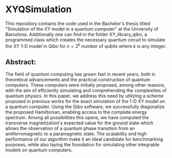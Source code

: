 # XYQSimulation
This repository contains the code used in the Bachelor's thesis titled "Simulation of the XY model in a quantum computer" at the University of Barcelona. Additionally one can find in the folder XY_library_qibo, a programmed class which creates the necessary quantum circuit to simulate the XY 1-D model in Qibo for $n=2^k$ number of qubits where $k$ is any integer. 
## Abstract: 
The field of quantum computing has grown fast in recent years, both in theoretical advancements and the practical construction of quantum computers. These computers were initially proposed, among other reasons, with the aim of efficiently simulating and comprehending the complexities of quantum physics. In this paper, we address this need by utilizing a scheme proposed in previous works for the exact simulation of the 1-D XY model on a quantum computer. Using the Qibo software, we successfully diagonalize the proposed Hamiltonian, enabling access to the complete energy spectrum. Among all possibilities this opens, we have computed the transverse magnetization's expected value for the ground state which allows the observation of a quantum phase transition from an antiferromagnetic to a paramagnetic state. The scalability and high performance of our algorithm make it an ideal candidate for benchmarking purposes, while also laying the foundation for simulating other integrable models on quantum computers.
